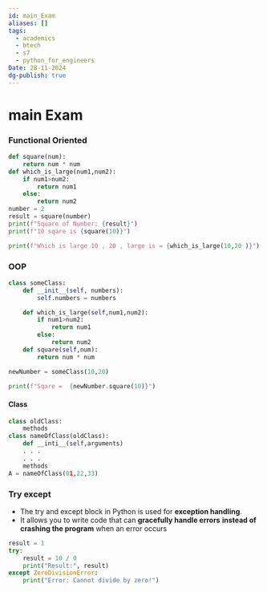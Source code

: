 ```yaml
---
id: main_Exam
aliases: []
tags:
  - academics
  - btech
  - s7
  - python_for_engineers
Date: 28-11-2024
dg-publish: true
---
```

# main Exam

### Functional Oriented

```python
def square(num):
    return num * num
def which_is_large(num1,num2):
	if num1>num2:
		return num1
	else:
		return num2
number = 2
result = square(number)
print(f"Square of Number: {result}")
print(f"10 sqare is {square(10)}")

print(f"Which is large 10 , 20 , large is = {which_is_large(10,20 )}")

```

### OOP

```python
class someClass:
    def __init__(self, numbers):
        self.numbers = numbers

    def which_is_large(self,num1,num2):
		if num1>num2:
			return num1
		else:
			return num2
	def square(self,num):
        return num * num

newNumber = someClass(10,20)

print(f"Sqare =  {newNumber.square(10)}")

```

#### Class

```python
class oldClass:
	methods
class nameOfClass(oldClass):
	def __inti__(self,arguments)
	. . .
	. . .
	methods 
A = nameOfClass(01,22,33)

```

 ### Try except
  - The try and except block in Python is used for **exception handling**. 
  - It allows you to write code that can **gracefully handle errors** **instead of crashing the program** when an error occurs

```python
result = 1
try:
    result = 10 / 0
    print("Result:", result)
except ZeroDivisionError:
    print("Error: Cannot divide by zero!")

```